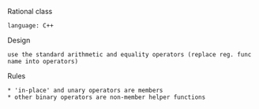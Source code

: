 Rational class
	
	language: C++

Design

	use the standard arithmetic and equality operators (replace reg. func name into operators)

Rules

	* 'in-place' and unary operators are members
	* other binary operators are non-member helper functions
